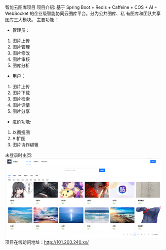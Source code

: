 智能云图库项目
项目介绍: 基于 Spring Boot + Redis + Caffeine + COS + AI + WebSocket 的企业级智能协同云图库平台。分为公共图库、私
有图库和团队共享图库三大模块。
主要功能：
- 管理员：
1) 图片上传
2) 图片管理
3) 图片修改
4) 图片审核
5) 图库分析
- 用户：
1) 图片上传
2) 图片下载
3) 图片检索
4) 图片详情
5) 图片分享
- 进阶功能:
1) 以图搜图
2) AI扩图
3) 图片协作编辑

未登录时主页:
![img.png](img.png)
项目在线访问地址：http://101.200.240.xx/